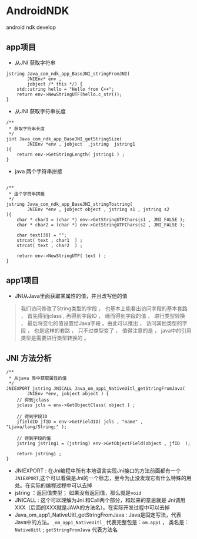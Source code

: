 # AndroidNDK
android ndk develop

## app项目
- 从JNI 获取字符串
```
jstring Java_com_ndk_app_BaseJNI_stringFromJNI(
        JNIEnv* env ,
        jobject /* this */) {
    std::string hello = "Hello from C++";
    return env->NewStringUTF(hello.c_str());
}
```

- 从JNI 获取字符串长度

```
/**
 * 获取字符串长度
 */
jint Java_com_ndk_app_BaseJNI_getStringSize(
        JNIEnv *env , jobject  ,jstring  jstring1
){
    return env->GetStringLength( jstring1 ) ;
}
```

- java 两个字符串拼接

```

/**
 * 连个字符串拼接
 */
jstring Java_com_ndk_app_BaseJNI_stringTostring(
        JNIEnv *env , jobject object , jstring s1 , jstring s2
){
    char * char1 = (char *) env->GetStringUTFChars(s1 , JNI_FALSE );
    char * char2 = (char *) env->GetStringUTFChars(s2 , JNI_FALSE );

    char text[30] = "";
    strcat( text , char1  ) ;
    strcat( text , char2  ) ;

    return env->NewStringUTF( text ) ;
}
```

## app1项目
- JNI从Java里面获取某属性的值，并且改写他的值
>我们访问修改了String类型的字段 ， 也基本上能看出访问字段的基本套路 ， 首先得到jclass , 再得到字段ID ， 继而得到字段的值 ， 进行类型转换 ， 最后将变化的值设置给Java字段 。由此可以推出 ， 访问其他类型的字段 ， 也是这样的套路 ， 只不过类型变了 ， 值得注意的是 ， java中的引用类型是需要进行类型转换的 。

## JNI 方法分析
```
/**
 * 从java 类中获取属性的值
 */
JNIEXPORT jstring JNICALL Java_om_app1_NativeUitl_getStringFromJava(
        JNIEnv *env, jobject object ) {
    // 得到jclass
    jclass jcls = env->GetObjectClass( object ) ;

    // 得到字段ID
    jfieldID jfID = env->GetFieldID( jcls , "name" , "Ljava/lang/String;" );

    // 得到字段的值
    jstring jstring1 = (jstring) env->GetObjectField(object , jfID  );

    return jstring1 ;
}
```

- JNIEXPORT : 在Jni编程中所有本地语言实现Jni接口的方法前面都有一个`JNIEXPORT`,这个可以看做是Jni的一个标志，至今为止没发现它有什么特殊的用处。在实际的编程过程中可以去掉
- jstring   ：返回值类型； 如果没有返回值，那么就是`void`
- JNICALL   : 这个可以理解为Jni 和Call两个部分，和起来的意思就是 Jni调用XXX（后面的XXX就是JAVA的方法名）。在实际开发过程中可以去掉
- Java_om_app1_NativeUitl_getStringFromJava : Java是固定写法，代表Java中的方法。`_om_app1_NativeUitl_` 代表完整包是：`om.app1` ， 类名是：`NativeUitl` ; `getStringFromJava` 代表方法名
 

